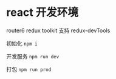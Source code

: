# react 开发环境

router6  redux  toolkit
支持 redux-devTools

初始化
` npm i `

开发服务
` npm run dev `

打包
` npm run prod `   